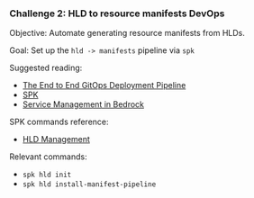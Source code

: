 ### Challenge 2: HLD to resource manifests DevOps
Objective: Automate generating resource manifests from HLDs.

Goal: Set up the `hld -> manifests` pipeline via `spk`

Suggested reading:
- [The End to End GitOps Deployment Pipeline](https://github.com/microsoft/bedrock/blob/docs_spk/docs/gitops-pipeline.md)
- [SPK](https://github.com/CatalystCode/spk/tree/390acbc8ab3ed20082bd50657eab16402e37144c)
- [Service Management in Bedrock](https://github.com/CatalystCode/spk/blob/390acbc8ab3ed20082bd50657eab16402e37144c/docs/project-service-management-guide.md)

SPK commands reference:
- [HLD Management](https://github.com/CatalystCode/spk/blob/390acbc8ab3ed20082bd50657eab16402e37144c/docs/hld-management.md)

Relevant commands:
- `spk hld init`
- `spk hld install-manifest-pipeline`



